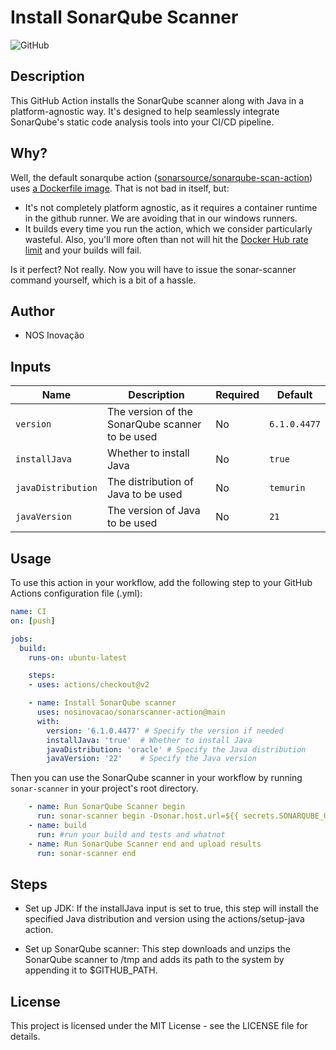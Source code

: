 # Install SonarQube Scanner

![GitHub](https://img.shields.io/github/license/nosinovacao/sonarscanner-action)

## Description

This GitHub Action installs the SonarQube scanner along with Java in a platform-agnostic way.
It's designed to help seamlessly integrate SonarQube's static code analysis tools into your CI/CD pipeline.

## Why?

Well, the default sonarqube action ([sonarsource/sonarqube-scan-action](https://github.com/SonarSource/sonarqube-scan-action))
uses [a Dockerfile image](https://github.com/SonarSource/sonarqube-scan-action/blob/master/action.yml#L8-L9). That is not bad
in itself, but:

- It's not completely platform agnostic, as it requires a container runtime in the github runner. We are avoiding that in our windows runners.
- It builds every time you run the action, which we consider particularly wasteful. Also, you'll more often than not will hit the [Docker Hub rate limit](https://docs.docker.com/docker-hub/download-rate-limit/) and your builds will fail.

Is it perfect? Not really. Now you will have to issue the sonar-scanner command yourself, which is a bit of a hassle.



## Author

- NOS Inovação

## Inputs

| Name              | Description                                          | Required | Default          |
| ----------------- | ---------------------------------------------------- | -------- | ---------------- |
| `version`         | The version of the SonarQube scanner to be used      | No       | `6.1.0.4477`     |
| `installJava`     | Whether to install Java                              | No       | `true`           |
| `javaDistribution`| The distribution of Java to be used                  | No       | `temurin`         |
| `javaVersion`     | The version of Java to be used                       | No       | `21`             |

## Usage

To use this action in your workflow, add the following step to your GitHub Actions configuration file (.yml):

```yaml
name: CI
on: [push]

jobs:
  build:
    runs-on: ubuntu-latest

    steps:
    - uses: actions/checkout@v2

    - name: Install SonarQube scanner
      uses: nosinovacao/sonarscanner-action@main
      with:
        version: '6.1.0.4477' # Specify the version if needed
        installJava: 'true'  # Whether to install Java
        javaDistribution: 'oracle' # Specify the Java distribution
        javaVersion: '22'    # Specify the Java version
```

Then you can use the SonarQube scanner in your workflow by running `sonar-scanner` in your project's root directory.

```yaml
    - name: Run SonarQube Scanner begin
      run: sonar-scanner begin -Dsonar.host.url=${{ secrets.SONARQUBE_URL }} -Dsonar.token=${{ secrets.SONARQUBE_TOKEN }} # etc…
    - name: build
      run: #run your build and tests and whatnot
    - name: Run SonarQube Scanner end and upload results
      run: sonar-scanner end
```

## Steps

- Set up JDK: If the installJava input is set to true, this step will install the specified Java distribution and version using the actions/setup-java action.

- Set up SonarQube scanner: This step downloads and unzips the SonarQube scanner to /tmp and adds its path to the system by appending it to $GITHUB_PATH.

## License

This project is licensed under the MIT License - see the LICENSE file for details.